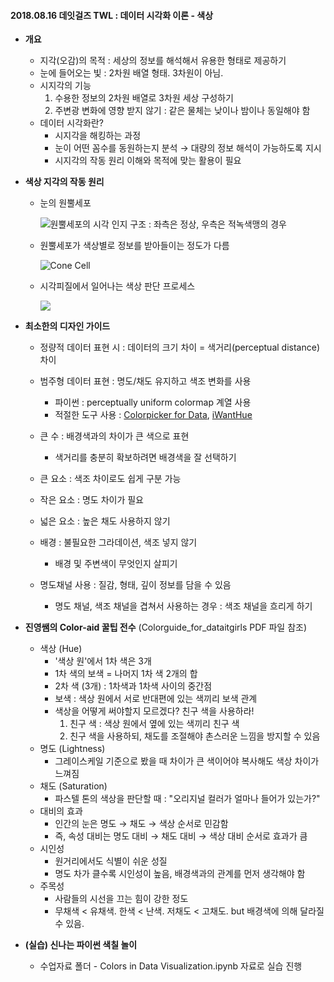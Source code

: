 #### 2018.08.16 데잇걸즈 TWL : 데이터 시각화 이론 - 색상



- **개요**
  - 지각(오감)의 목적 : 세상의 정보를 해석해서 유용한 형태로 제공하기
  - 눈에 들어오는 빛 : 2차원 배열 형태. 3차원이 아님.
  - 시지각의 기능
    1. 수용한 정보의 2차원 배열로 3차원 세상 구성하기
    2. 주변광 변화에 영향 받지 않기 : 같은 물체는 낮이나 밤이나 동일해야 함
  - 데이터 시각화란?
    - 시지각을 해킹하는 과정
    - 눈이 어떤 꼼수를 동원하는지 분석 → 대량의 정보 해석이 가능하도록 지시
    - 시지각의 작동 원리 이해와 목적에 맞는 활용이 필요



- **색상 지각의 작동 원리**

  - 눈의 원뿔세포

    ![원뿔세포의 시각 인지 구조 : 좌측은 정상, 우측은 적녹색맹의 경우](https://upload.wikimedia.org/wikipedia/commons/thumb/a/a6/ConeMosaics.jpg/300px-ConeMosaics.jpg)

    

  - 원뿔세포가 색상별로 정보를 받아들이는 정도가 다름

    ![Cone Cell](https://upload.wikimedia.org/wikipedia/commons/thumb/1/1e/Cones_SMJ2_E.svg/250px-Cones_SMJ2_E.svg.png)

    

  - 시각피질에서 일어나는 색상 판단 프로세스

    ![](https://www.handprint.com/HP/WCL/IMG/opponent.gif)



- **최소한의 디자인 가이드**

  - 정량적 데이터 표현 시 : 데이터의 크기 차이 = 색거리(perceptual distance) 차이

  - 범주형 데이터 표현 : 명도/채도 유지하고 색조 변화를 사용

    - 파이썬 : perceptually uniform colormap 계열 사용
    - 적절한 도구 사용 : [Colorpicker for Data](http://tristen.ca/hcl-picker/#/hcl/), [iWantHue](http://tools.medialab.sciences-po.fr/iwanthue/)

  - 큰 수 : 배경색과의 차이가 큰 색으로 표현

    - 색거리를 충분히 확보하려면 배경색을 잘 선택하기

  - 큰 요소 : 색조 차이로도 쉽게 구분 가능

  - 작은 요소 : 명도 차이가 필요

  - 넓은 요소 : 높은 채도 사용하지 않기

  - 배경 : 불필요한 그라데이션, 색조 넣지 않기

    - 배경 및 주변색이 무엇인지 살피기

  - 명도채널 사용 : 질감, 형태, 깊이 정보를 담을 수 있음

    - 명도 채널, 색조 채널을 겹쳐서 사용하는 경우 : 색조 채널을 흐리게 하기

      

- **진영쌤의 Color-aid 꿀팁 전수** (Colorguide_for_dataitgirls PDF 파일 참조)
  - 색상 (Hue)
    - '색상 원'에서 1차 색은 3개
    - 1차 색의 보색 = 나머지 1차 색 2개의 합
    - 2차 색 (3개) : 1차색과 1차색 사이의 중간점
    - 보색 : 색상 원에서 서로 반대편에 있는 색끼리 보색 관계
    - 색상을 어떻게 써야할지 모르겠다? 친구 색을 사용하라!
      1. 친구 색 : 색상 원에서 옆에 있는 색끼리 친구 색
      2. 친구 색을 사용하되, 채도를 조절해야 촌스러운 느낌을 방지할 수 있음
  - 명도 (Lightness)
    - 그레이스케일 기준으로 봤을 때 차이가 큰 색이어야 복사해도 색상 차이가 느껴짐
  - 채도 (Saturation)
    - 파스텔 톤의 색상을 판단할 때 : "오리지널 컬러가 얼마나 들어가 있는가?"
  - 대비의 효과
    - 인간의 눈은 명도 → 채도 → 색상 순서로 민감함
    - 즉, 속성 대비는 명도 대비 → 채도 대비 → 색상 대비 순서로 효과가 큼
  - 시인성
    - 원거리에서도 식별이 쉬운 성질
    - 명도 차가 클수록 시인성이 높음, 배경색과의 관계를 먼저 생각해야 함
  - 주목성
    - 사람들의 시선을 끄는 힘이 강한 정도
    - 무채색 < 유채색. 한색 < 난색. 저채도 < 고채도. but 배경색에 의해 달라질 수 있음.



- **(실습) 신나는 파이썬 색칠 놀이**
  - 수업자료 폴더 - Colors in Data Visualization.ipynb 자료로 실습 진행